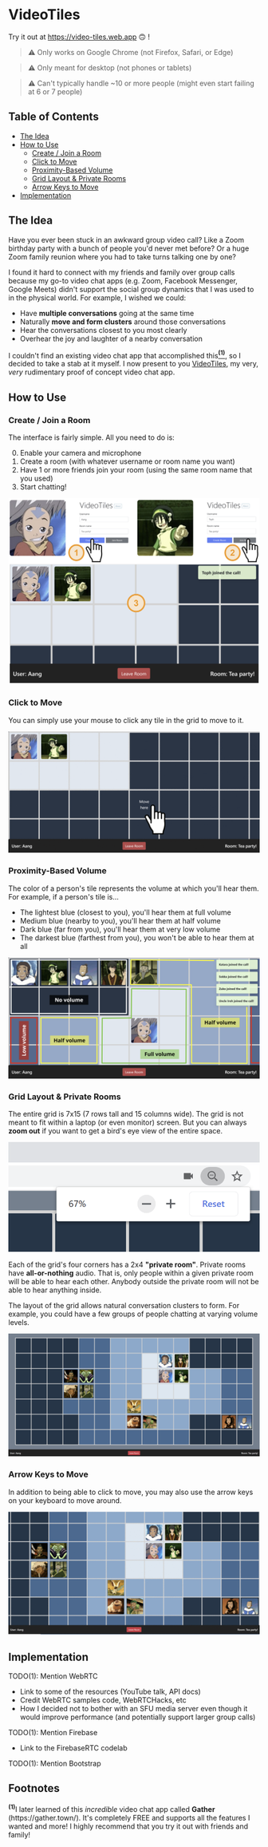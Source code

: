 # VideoTiles

Try it out at https://video-tiles.web.app :upside_down_face: !

> :warning: Only works on Google Chrome (not Firefox, Safari, or Edge)

> :warning: Only meant for desktop (not phones or tablets)

> :warning: Can't typically handle ~10 or more people (might even start failing
at 6 or 7 people)

## Table of Contents

* [The Idea](#the-idea)
* [How to Use](#how-to-use)
  * [Create / Join a Room](#create--join-a-room)
  * [Click to Move](#click-to-move)
  * [Proximity-Based Volume](#proximity-based-volume)
  * [Grid Layout & Private Rooms](#grid-layout--private-rooms)
  * [Arrow Keys to Move](#arrow-keys-to-move)
* [Implementation](#implementation)

## The Idea

Have you ever been stuck in an awkward group video call? Like a Zoom birthday
party with a bunch of people you'd never met before? Or a huge Zoom family
reunion where you had to take turns talking one by one?

I found it hard to connect with my friends and family over group calls because
my go-to video chat apps (e.g. Zoom, Facebook Messenger, Google Meets) didn't
support the social group dynamics that I was used to in the physical world. For
example, I wished we could:

* Have **multiple conversations** going at the same time
* Naturally **move and form clusters** around those conversations
* Hear the conversations closest to you most clearly
* Overhear the joy and laughter of a nearby conversation

I couldn't find an existing video chat app that accomplished 
this[<sup><b>(1)</b></sup>](#footnote), so I decided to take a stab at it myself.
I now present to you [VideoTiles](https://video-tiles.web.app), my very, *very*
rudimentary proof of concept video chat app.

## How to Use

### Create / Join a Room

The interface is fairly simple. All you need to do is:

0. Enable your camera and microphone
1. Create a room (with whatever username or room name you want)
2. Have 1 or more friends join your room (using the same room name that you used)
3. Start chatting!

![Create and join a room](screenshots/create_and_join.png)

### Click to Move

You can simply use your mouse to click any tile in the grid to move to it.

![Click to move](screenshots/click_to_move.gif)

### Proximity-Based Volume

The color of a person's tile represents the volume at which you'll hear them.
For example, if a person's tile is...

* The lightest blue (closest to you), you'll hear them at full volume
* Medium blue (nearby to you), you'll hear them at half volume
* Dark blue (far from you), you'll hear them at very low volume
* The darkest blue (farthest from you), you won't be able to hear them at all

![Proximity-based volume](screenshots/proximity_volume.png)

### Grid Layout & Private Rooms

The entire grid is 7x15 (7 rows tall and 15 columns wide). The grid is not
meant to fit within a laptop (or even monitor) screen. But you can always
**zoom out** if you want to get a bird's eye view of the entire space.

![Zoom out](screenshots/zoom_out.png)

Each of the grid's four corners has a 2x4 **"private room"**. Private rooms 
have **all-or-nothing** audio. That is, only people within a given private
room will be able to hear each other. Anybody outside the private room will
not be able to hear anything inside. 

The layout of the grid allows natural conversation clusters to form. For
example, you could have a few groups of people chatting at varying volume
levels. 

![Examples of clusters](screenshots/cluster_examples.png)

### Arrow Keys to Move

In addition to being able to click to move, you may also use the arrow keys
on your keyboard to move around. 

![Use arrow keys to move](screenshots/arrows_to_move.gif)

## Implementation

TODO(1): Mention WebRTC

* Link to some of the resources (YouTube talk, API docs)
* Credit WebRTC samples code, WebRTCHacks, etc
* How I decided not to bother with an SFU media server even though it
would improve performance (and potentially support larger group calls)

TODO(1): Mention Firebase

* Link to the FirebaseRTC codelab

TODO(1): Mention Bootstrap

## Footnotes
<div id="footnote">
<sup><b>(1)</b></sup><sp>I later learned of this <i>incredible</i> video chat app 
called <b>Gather</b> (https://gather.town/). It's completely FREE and supports
all the features I wanted and more! I highly recommend that you try it out with
friends and family!
</div>
